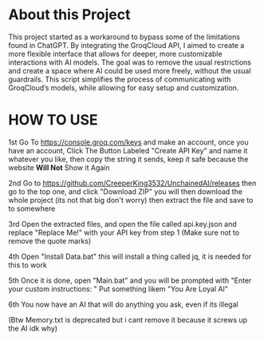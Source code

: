 # About this Project

This project started as a workaround to bypass some of the limitations found in ChatGPT. By integrating the GroqCloud API, I aimed to create a more flexible interface that allows for deeper, more customizable interactions with AI models. The goal was to remove the usual restrictions and create a space where AI could be used more freely, without the usual guardrails. This script simplifies the process of communicating with GroqCloud’s models, while allowing for easy setup and customization.

# HOW TO USE
1st Go To https://console.groq.com/keys and make an account, once you have an account, Click The Button Labeled "Create API Key" and name it whatever you like, then copy the string it sends, keep it safe because the website **Will Not** Show it Again

2nd Go to https://github.com/CreeperKing3532/UnchainedAI/releases then go to the top one, and click "Download ZIP" you will then download the whole project (its not that big don't worry) then extract the file and save to to somewhere

3rd Open the extracted files, and open the file called api.key.json and replace "Replace Me!" with your API key from step 1 (Make sure not to remove the quote marks)

4th Open "Install Data.bat" this will install a thing called jq, it is needed for this to work

5th Once it is done, open "Main.bat" and you will be prompted with "Enter your custom instructions:    "    Put something likem "You Are Loyal AI" 

6th You now have an AI that will do anything you ask, even if its illegal

(Btw Memory.txt is deprecated but i cant remove it because it screws up the AI idk why)
